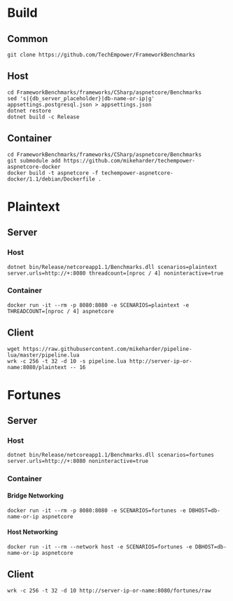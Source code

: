 # Build
## Common
```
git clone https://github.com/TechEmpower/FrameworkBenchmarks
```
## Host
```
cd FrameworkBenchmarks/frameworks/CSharp/aspnetcore/Benchmarks
sed 's|{db_server_placeholder}|db-name-or-ip|g' appsettings.postgresql.json > appsettings.json
dotnet restore
dotnet build -c Release
```
## Container
```
cd FrameworkBenchmarks/frameworks/CSharp/aspnetcore/Benchmarks
git submodule add https://github.com/mikeharder/techempower-aspnetcore-docker
docker build -t aspnetcore -f techempower-aspnetcore-docker/1.1/debian/Dockerfile .
```

# Plaintext
## Server
### Host
```
dotnet bin/Release/netcoreapp1.1/Benchmarks.dll scenarios=plaintext server.urls=http://+:8080 threadcount=[nproc / 4] noninteractive=true
```
### Container
```
docker run -it --rm -p 8080:8080 -e SCENARIOS=plaintext -e THREADCOUNT=[nproc / 4] aspnetcore
```
## Client
```
wget https://raw.githubusercontent.com/mikeharder/pipeline-lua/master/pipeline.lua
wrk -c 256 -t 32 -d 10 -s pipeline.lua http://server-ip-or-name:8080/plaintext -- 16
```

# Fortunes
## Server
### Host
```
dotnet bin/Release/netcoreapp1.1/Benchmarks.dll scenarios=fortunes server.urls=http://+:8080 noninteractive=true
```
### Container
#### Bridge Networking
```
docker run -it --rm -p 8080:8080 -e SCENARIOS=fortunes -e DBHOST=db-name-or-ip aspnetcore
```
#### Host Networking
```
docker run -it --rm --network host -e SCENARIOS=fortunes -e DBHOST=db-name-or-ip aspnetcore
```
## Client
```
wrk -c 256 -t 32 -d 10 http://server-ip-or-name:8080/fortunes/raw
```
